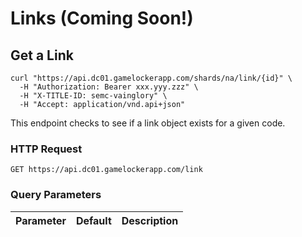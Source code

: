 # Links (Coming Soon!)

## Get a Link

```shell
curl "https://api.dc01.gamelockerapp.com/shards/na/link/{id}" \
  -H "Authorization: Bearer xxx.yyy.zzz" \
  -H "X-TITLE-ID: semc-vainglory" \
  -H "Accept: application/vnd.api+json"
```

This endpoint checks to see if a link object exists for a given code.

### HTTP Request

`GET https://api.dc01.gamelockerapp.com/link`

### Query Parameters

Parameter | Default | Description
--------- | ------- | -----------
